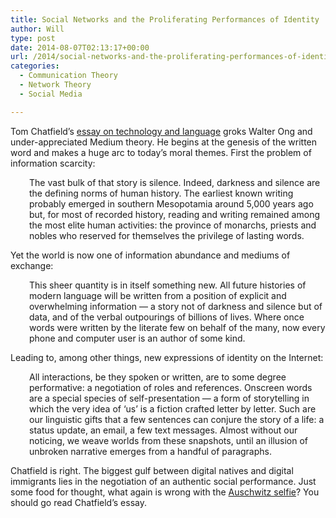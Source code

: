 ```yaml
---
title: Social Networks and the Proliferating Performances of Identity
author: Will
type: post
date: 2014-08-07T02:13:17+00:00
url: /2014/social-networks-and-the-proliferating-performances-of-identity/
categories:
  - Communication Theory
  - Network Theory
  - Social Media

---
```

Tom Chatfield&#8217;s [essay on technology and language][1] groks Walter Ong and under-appreciated Medium theory. He begins at the genesis of the written word and makes a huge arc to today&#8217;s moral themes. First the problem of information scarcity:

<p style="padding-left: 30px;">
  The vast bulk of that story is silence. Indeed, darkness and silence are the defining norms of human history. The earliest known writing probably emerged in southern Mesopotamia around 5,000 years ago but, for most of recorded history, reading and writing remained among the most elite human activities: the province of monarchs, priests and nobles who reserved for themselves the privilege of lasting words.
</p>

Yet the world is now one of information abundance and mediums of exchange:

<p style="padding-left: 30px;">
  This sheer quantity is in itself something new. All future histories of modern language will be written from a position of explicit and overwhelming information — a story not of darkness and silence but of data, and of the verbal outpourings of billions of lives. Where once words were written by the literate few on behalf of the many, now every phone and computer user is an author of some kind.
</p>

Leading to, among other things, new expressions of identity on the Internet:

<p style="padding-left: 30px;">
  All interactions, be they spoken or written, are to some degree performative: a negotiation of roles and references. Onscreen words are a special species of self-presentation — a form of storytelling in which the very idea of ‘us’ is a fiction crafted letter by letter. Such are our linguistic gifts that a few sentences can conjure the story of a life: a status update, an email, a few text messages. Almost without our noticing, we weave worlds from these snapshots, until an illusion of unbroken narrative emerges from a handful of paragraphs.
</p>

Chatfield is right. The biggest gulf between digital natives and digital immigrants lies in the negotiation of an authentic social performance. Just some food for thought, what again is wrong with the [Auschwitz selfie][2]? You should go read Chatfield&#8217;s essay.

 [1]: http://aeon.co/magazine/world-views/tom-chatfield-language-and-digital-identity/?utm_source=feedburner&utm_medium=feed&utm_campaign=Feed%253A+AeonMagazineEssays+%2528Aeon+Magazine+Essays%2529&utm_content=Google+Reader
 [2]: http://www.kgw.com/story/entertainment/2014/08/04/13332090/